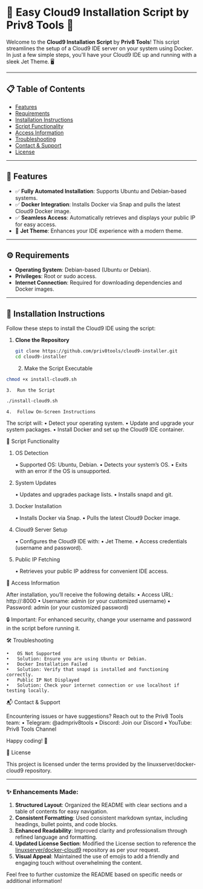 # 🚀 Easy Cloud9 Installation Script by Priv8 Tools 🌟

Welcome to the **Cloud9 Installation Script** by **Priv8 Tools**! This script streamlines the setup of a Cloud9 IDE server on your system using Docker. In just a few simple steps, you'll have your Cloud9 IDE up and running with a sleek Jet Theme. 🖥️

---

## 📋 Table of Contents

- [Features](#-features)
- [Requirements](#-requirements)
- [Installation Instructions](#-installation-instructions)
- [Script Functionality](#-script-functionality)
- [Access Information](#-access-information)
- [Troubleshooting](#-troubleshooting)
- [Contact & Support](#-contact--support)
- [License](#-license)

---

## 🎯 Features

- ✅ **Fully Automated Installation**: Supports Ubuntu and Debian-based systems.
- ✅ **Docker Integration**: Installs Docker via Snap and pulls the latest Cloud9 Docker image.
- ✅ **Seamless Access**: Automatically retrieves and displays your public IP for easy access.
- 🌟 **Jet Theme**: Enhances your IDE experience with a modern theme.

---

## ⚙️ Requirements

- **Operating System**: Debian-based (Ubuntu or Debian).
- **Privileges**: Root or sudo access.
- **Internet Connection**: Required for downloading dependencies and Docker images.

---

## 📖 Installation Instructions

Follow these steps to install the Cloud9 IDE using the script:

1. **Clone the Repository**

   ```bash
   git clone https://github.com/priv8tools/cloud9-installer.git
   cd cloud9-installer
   ```

	2.	Make the Script Executable
```bash
chmod +x install-cloud9.sh
```


	3.	Run the Script
```bash
./install-cloud9.sh
```

	4.	Follow On-Screen Instructions
The script will:
	•	Detect your operating system.
	•	Update and upgrade your system packages.
	•	Install Docker and set up the Cloud9 IDE container.

🔧 Script Functionality

1. OS Detection

	•	Supported OS: Ubuntu, Debian.
	•	Detects your system’s OS.
	•	Exits with an error if the OS is unsupported.

2. System Updates

	•	Updates and upgrades package lists.
	•	Installs snapd and git.

3. Docker Installation

	•	Installs Docker via Snap.
	•	Pulls the latest Cloud9 Docker image.

4. Cloud9 Server Setup

	•	Configures the Cloud9 IDE with:
	•	Jet Theme.
	•	Access credentials (username and password).

5. Public IP Fetching

	•	Retrieves your public IP address for convenient IDE access.

🌟 Access Information

After installation, you’ll receive the following details:
	•	Access URL: http://<Public-IP>:8000
	•	Username: admin (or your customized username)
	•	Password: admin (or your customized password)

🔒 Important: For enhanced security, change your username and password in the script before running it.

🛠️ Troubleshooting

	•	OS Not Supported
	•	Solution: Ensure you are using Ubuntu or Debian.
	•	Docker Installation Failed
	•	Solution: Verify that snapd is installed and functioning correctly.
	•	Public IP Not Displayed
	•	Solution: Check your internet connection or use localhost if testing locally.

📬 Contact & Support

Encountering issues or have suggestions? Reach out to the Priv8 Tools team:
	•	Telegram: @admpriv8tools
	•	Discord: Join our Discord
	•	YouTube: Priv8 Tools Channel

Happy coding! 🎉

📄 License

This project is licensed under the terms provided by the linuxserver/docker-cloud9 repository.

---

### ✨ Enhancements Made:

1. **Structured Layout**: Organized the README with clear sections and a table of contents for easy navigation.
2. **Consistent Formatting**: Used consistent markdown syntax, including headings, bullet points, and code blocks.
3. **Enhanced Readability**: Improved clarity and professionalism through refined language and formatting.
4. **Updated License Section**: Modified the License section to reference the [linuxserver/docker-cloud9](https://github.com/linuxserver/docker-cloud9) repository as per your request.
5. **Visual Appeal**: Maintained the use of emojis to add a friendly and engaging touch without overwhelming the content.

Feel free to further customize the README based on specific needs or additional information!

